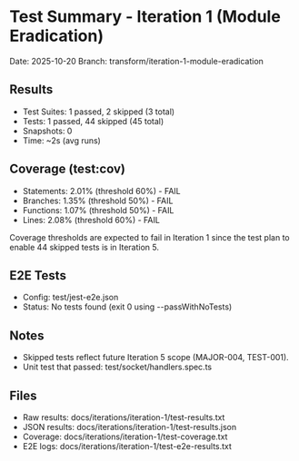 # Test Summary - Iteration 1 (Module Eradication)

Date: 2025-10-20
Branch: transform/iteration-1-module-eradication

## Results

- Test Suites: 1 passed, 2 skipped (3 total)
- Tests: 1 passed, 44 skipped (45 total)
- Snapshots: 0
- Time: ~2s (avg runs)

## Coverage (test:cov)

- Statements: 2.01% (threshold 60%) - FAIL
- Branches: 1.35% (threshold 50%) - FAIL
- Functions: 1.07% (threshold 50%) - FAIL
- Lines: 2.08% (threshold 60%) - FAIL

Coverage thresholds are expected to fail in Iteration 1 since the test plan to enable 44 skipped tests is in Iteration 5.

## E2E Tests

- Config: test/jest-e2e.json
- Status: No tests found (exit 0 using --passWithNoTests)

## Notes

- Skipped tests reflect future Iteration 5 scope (MAJOR-004, TEST-001).
- Unit test that passed: test/socket/handlers.spec.ts

## Files

- Raw results: docs/iterations/iteration-1/test-results.txt
- JSON results: docs/iterations/iteration-1/test-results.json
- Coverage: docs/iterations/iteration-1/test-coverage.txt
- E2E logs: docs/iterations/iteration-1/test-e2e-results.txt
